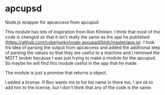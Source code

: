 apcupsd
============

Node.js wrapper for apcaccess from apcupsd

This module has lots of inspiration from Ron Klinkien.  I think that most of the code is changed so that it isn't really the same as the app he published (https://github.com/cyberjunky/node-apcupsd/blob/master/app.js).  I took his idea of parsing the output from apcaccess and added the additional step of parsing the values so that they are useful to a machine and I removed the MQTT broker because I was just trying to make a module for the apcupsd.  So maybe he will find this module useful in the app that he made.

The module is just a promise that returns a object. 

I added a license.  If Ron wants me to list his name in there too, I am ok to add him to the license, but I don't think that any of the code is the same. 
